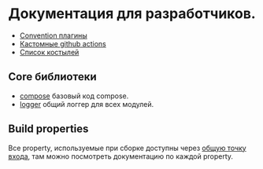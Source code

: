 # Документация для разработчиков.

* [Convention плагины](developper/convention_plugins.md)
* [Кастомные github actions](developper/github_actions.md)
* [Список костылей](developper/bad_decisions.md)

## Core библиотеки

* [compose](../core/compose/README.md) базовый код compose.
* [logger](../core/logger/README.md) общий логгер для всех модулей.

## Build properties

Все property, используемые при сборке доступны
через [общую точку входа](../build-logic/src/main/kotlin/ru/vs/configuration/ProjectConfiguration.kt), там можно
посмотреть документацию по каждой property.